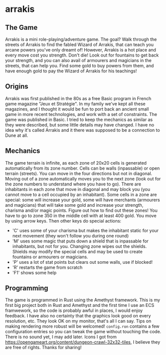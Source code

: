 # arrakis

## The Game

Arrakis is a mini role-playing/adventure game. The goal? Walk through the streets of Arrakis to find the fabled Wizard of Arrakis, that can teach you arcane powers you've only dreamt of!
However, Arrakis is a hot place and every move cost you strength. Don't die! Look out for fountains to get back your strength, and you can also avail of armourers and magicians in the streets, that can help you. Find some gold to buy powers from them, and have enough gold to pay the Wizard of Arrakis for his teachings!


## Origins

Arrakis was first published in the 80s as a free Basic program in French game magazine "Jeux et Stratégie". In my family we've kept all these magazines, and I thought it would be fun to port back an ancient small game in more recent technologies, and work with a set of constraints.
The game was published in Basic. I tried to keep the mechanics as similar as they were described, but some little details may have changed.
I have no idea why it's called Arrakis and it there was supposed to be a connection to Dune at all.

## Mechanics

The game terrain is infinite, as each zone of 20x20 cells is generated automatically from its zone number. Cells can be walls (inpassable) or open terrain (streets). You can move in the four directions but not in diagonal. Moving out of a zone automatically moves you to the next zone (look out for the zone numbers to understand where you have to go). There are inhabitants in each zone that move in diagonal and may block you (you cannot move to a cell occupied by an inhabitant). Some cells in a zone are special: some will increase your gold, some will have merchants (armourers and magicians) that will take some gold and increase your strength, charisma and/or magic points. Figure out how to find out these zones!
You have to go to zone 350 in the middle cell with at least 400 gold.
You move by using arrow keys. Then other keys do special actions:
- 'C' uses some of your charisma but makes the inhabitant static for your next movement (they won't follow you during one round)
- 'M' uses some magic that puts down a shield that is inpassable for inhabitants, but not for you. Changing zone wipes out the shields. Shields may modify the special cells and may be used to create fountains or armourers or magicians.
- 'P' uses a lot of stat points but clears out some walls, use if blocked!
- 'R' restarts the game from scratch
- 'F1' shows some help

## Programming

The game is programmed in Rust using the Amethyst framework. This is my first big project both in Rust and Amethyst and the first time I use an ECS framwework, so the code is probably awful in places, I would enjoy feedback. I have also no certainty that the graphics look good on every resolution, etc. They look OK on my monitor, that's all I can say. Tips on making rendering more robust will be welcomed!
`config.ron` contains a few configuration entries so you can tweak the game without touching the code.
There is no sound yet, I may add later.
Icons I got from https://opengameart.org/content/dungeon-crawl-32x32-tiles, I believe they are free of rights. Thanks for sharing!